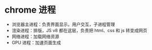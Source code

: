 # chrome 进程

- 浏览器主进程：负责界面显示，用户交互，子进程管理
- 渲染进程：排版，JS v8 都在这层，负责把 html、css 和 js 转变成网页
- 网络进程：加载网络资源
- GPU 进程：加速页面生成
